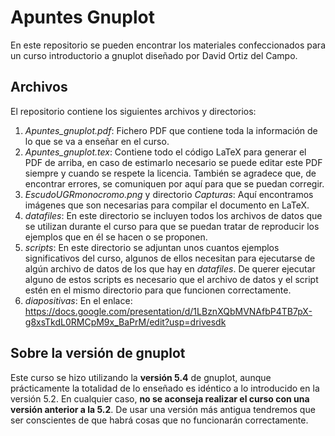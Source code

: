 # Apuntes Gnuplot

En este repositorio se pueden encontrar los materiales confeccionados para un curso introductorio a gnuplot diseñado por David Ortiz del Campo.

## Archivos

El repositorio contiene los siguientes archivos y directorios:

1. *Apuntes_gnuplot.pdf*: Fichero PDF que contiene toda la información de lo que se va a enseñar en el curso.
2. *Apuntes_gnuplot.tex*: Contiene todo el código LaTeX para generar el PDF de arriba, en caso de estimarlo necesario se puede editar este PDF siempre y cuando se respete la licencia. También se agradece que, de encontrar errores, se comuniquen por aquí para que se puedan corregir.
3. *EscudoUGRmonocromo.png* y directorio *Capturas*: Aquí encontramos imágenes que son necesarias para compilar el documento en LaTeX.
4. *datafiles*: En este directorio se incluyen todos los archivos de datos que se utilizan durante el curso para que se puedan tratar de reproducir los ejemplos que en él se hacen o se proponen.
5. *scripts*: En este directorio se adjuntan unos cuantos ejemplos significativos del curso, algunos de ellos necesitan para ejecutarse de algún archivo de datos de los que hay en *datafiles*. De querer ejecutar alguno de estos scripts es necesario que el archivo de datos y el script estén en el mismo directorio para que funcionen correctamente.
6. *diapositivas*: En el enlace: https://docs.google.com/presentation/d/1LBznXQbMVNAfbP4TB7pX-g8xsTkdL0RMCpM9x_BaPrM/edit?usp=drivesdk

## Sobre la versión de gnuplot

Este curso se hizo utilizando la **versión 5.4** de gnuplot, aunque prácticamente la totalidad de lo enseñado es idéntico a lo introducido en la versión 5.2. En cualquier caso, **no se aconseja realizar el curso con una versión anterior a la 5.2**. De usar una versión más antigua tendremos que ser conscientes de que habrá cosas que no funcionarán correctamente.
